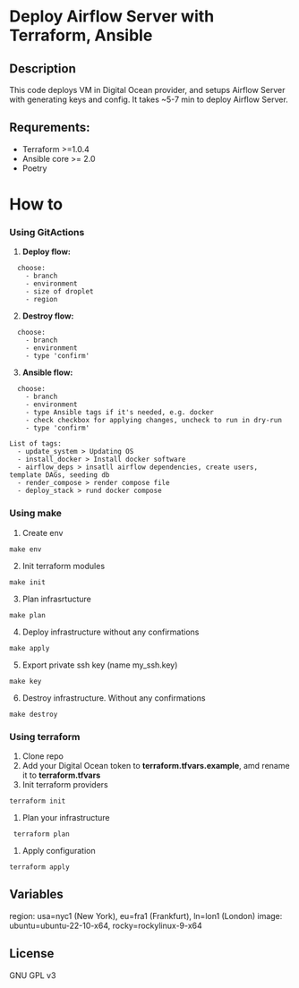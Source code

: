 # Deploy Airflow Server with Terraform, Ansible

## Description

This code  deploys VM in Digital Ocean provider, and setups Airflow Server with generating keys and config. It takes ~5-7 min to deploy Airflow Server.


## Requrements:
  - Terraform >=1.0.4
  - Ansible core >= 2.0
  - Poetry


# How to
### Using GitActions
1. **Deploy flow:**
```
  choose:
    - branch
    - environment
    - size of droplet
    - region
```

2. **Destroy flow:**
```
  choose:
    - branch
    - environment
    - type 'confirm'
```

3. **Ansible flow:**
```
  choose:
    - branch
    - environment
    - type Ansible tags if it's needed, e.g. docker
    - check checkbox for applying changes, uncheck to run in dry-run
    - type 'confirm'

List of tags:
  - update_system > Updating OS
  - install_docker > Install docker software
  - airflow_deps > insatll airflow dependencies, create users, template DAGs, seeding db
  - render_compose > render compose file
  - deploy_stack > rund docker compose
```

### Using make

1. Create env
```
make env
```

2. Init  terraform modules
```
make init
```

3. Plan infrasrtucture

```
make plan
```

4. Deploy infrastructure without any confirmations
```
make apply
```

5. Export private ssh key (name my_ssh.key)
```
make key
```

6. Destroy infrastructure. Without any confirmations
```
make destroy
```

### Using terraform
1. Clone repo
2. Add your Digital Ocean token to **terraform.tfvars.example**, amd rename it to **terraform.tfvars**
3. Init terraform providers
  ```
 terraform init
  ```
1. Plan your infrastructure
  ```
   terraform plan
  ```
1. Apply configuration
  ```
 terraform apply
  ```

## Variables

region: usa=nyc1 (New York), eu=fra1 (Frankfurt), ln=lon1 (London)
image: ubuntu=ubuntu-22-10-x64, rocky=rockylinux-9-x64




## License
GNU GPL v3
